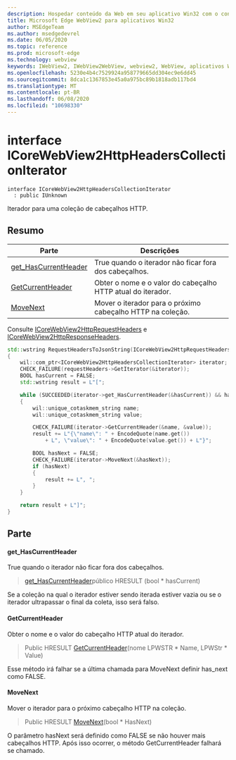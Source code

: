 ```yaml
---
description: Hospedar conteúdo da Web em seu aplicativo Win32 com o controle WebView2 do Microsoft Edge
title: Microsoft Edge WebView2 para aplicativos Win32
author: MSEdgeTeam
ms.author: msedgedevrel
ms.date: 06/05/2020
ms.topic: reference
ms.prod: microsoft-edge
ms.technology: webview
keywords: IWebView2, IWebView2WebView, webview2, WebView, aplicativos Win32, Win32, Edge, ICoreWebView2, ICoreWebView2Controller, controle do navegador, HTML Edge
ms.openlocfilehash: 5230e4b4c7529924a958779665dd304ec9e6dd45
ms.sourcegitcommit: 8dca1c1367853e45a0a975bc89b1818adb117bd4
ms.translationtype: MT
ms.contentlocale: pt-BR
ms.lasthandoff: 06/08/2020
ms.locfileid: "10698330"
---
```

# interface ICoreWebView2HttpHeadersCollectionIterator 

```
interface ICoreWebView2HttpHeadersCollectionIterator
  : public IUnknown
```

Iterador para uma coleção de cabeçalhos HTTP.

## Resumo

 Parte                        | Descrições
--------------------------------|---------------------------------------------
[get_HasCurrentHeader](#get_hascurrentheader) | True quando o iterador não ficar fora dos cabeçalhos.
[GetCurrentHeader](#getcurrentheader) | Obter o nome e o valor do cabeçalho HTTP atual do iterador.
[MoveNext](#movenext) | Mover o iterador para o próximo cabeçalho HTTP na coleção.

Consulte [ICoreWebView2HttpRequestHeaders](icorewebview2httprequestheaders.md) e [ICoreWebView2HttpResponseHeaders](icorewebview2httpresponseheaders.md). 
```cpp
std::wstring RequestHeadersToJsonString(ICoreWebView2HttpRequestHeaders* requestHeaders)
{
    wil::com_ptr<ICoreWebView2HttpHeadersCollectionIterator> iterator;
    CHECK_FAILURE(requestHeaders->GetIterator(&iterator));
    BOOL hasCurrent = FALSE;
    std::wstring result = L"[";

    while (SUCCEEDED(iterator->get_HasCurrentHeader(&hasCurrent)) && hasCurrent)
    {
        wil::unique_cotaskmem_string name;
        wil::unique_cotaskmem_string value;

        CHECK_FAILURE(iterator->GetCurrentHeader(&name, &value));
        result += L"{\"name\": " + EncodeQuote(name.get())
            + L", \"value\": " + EncodeQuote(value.get()) + L"}";

        BOOL hasNext = FALSE;
        CHECK_FAILURE(iterator->MoveNext(&hasNext));
        if (hasNext)
        {
            result += L", ";
        }
    }

    return result + L"]";
}
```

## Parte

#### get_HasCurrentHeader 

True quando o iterador não ficar fora dos cabeçalhos.

> [get_HasCurrentHeader](#get_hascurrentheader)público HRESULT (bool * hasCurrent)

Se a coleção na qual o iterador estiver sendo iterada estiver vazia ou se o iterador ultrapassar o final da coleta, isso será falso.

#### GetCurrentHeader 

Obter o nome e o valor do cabeçalho HTTP atual do iterador.

> Public HRESULT [GetCurrentHeader](#getcurrentheader)(nome LPWSTR * Name, LPWStr * Value)

Esse método irá falhar se a última chamada para MoveNext definir has_next como FALSE.

#### MoveNext 

Mover o iterador para o próximo cabeçalho HTTP na coleção.

> Public HRESULT [MoveNext](#movenext)(bool * HasNext)

O parâmetro hasNext será definido como FALSE se não houver mais cabeçalhos HTTP. Após isso ocorrer, o método GetCurrentHeader falhará se chamado.

